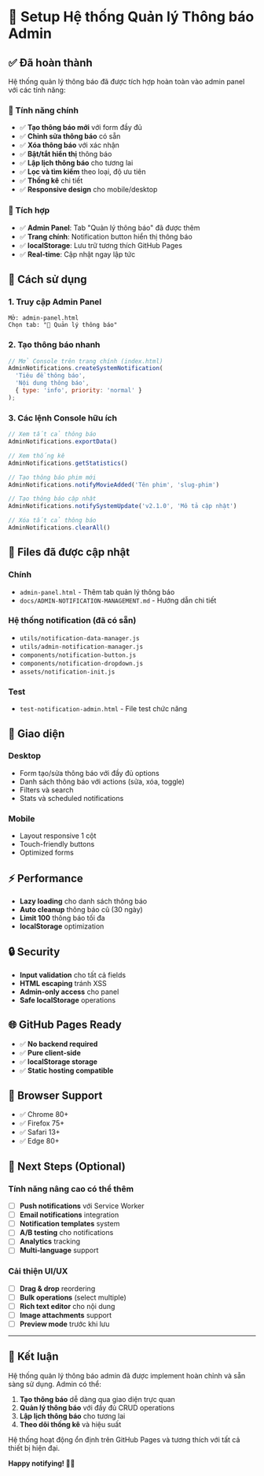# 🔔 Setup Hệ thống Quản lý Thông báo Admin

## ✅ Đã hoàn thành

Hệ thống quản lý thông báo đã được tích hợp hoàn toàn vào admin panel với các tính năng:

### 🎯 Tính năng chính
- ✅ **Tạo thông báo mới** với form đầy đủ
- ✅ **Chỉnh sửa thông báo** có sẵn
- ✅ **Xóa thông báo** với xác nhận
- ✅ **Bật/tắt hiển thị** thông báo
- ✅ **Lập lịch thông báo** cho tương lai
- ✅ **Lọc và tìm kiếm** theo loại, độ ưu tiên
- ✅ **Thống kê** chi tiết
- ✅ **Responsive design** cho mobile/desktop

### 🔧 Tích hợp
- ✅ **Admin Panel**: Tab "Quản lý thông báo" đã được thêm
- ✅ **Trang chính**: Notification button hiển thị thông báo
- ✅ **localStorage**: Lưu trữ tương thích GitHub Pages
- ✅ **Real-time**: Cập nhật ngay lập tức

## 🚀 Cách sử dụng

### 1. Truy cập Admin Panel
```
Mở: admin-panel.html
Chọn tab: "🔔 Quản lý thông báo"
```

### 2. Tạo thông báo nhanh
```javascript
// Mở Console trên trang chính (index.html)
AdminNotifications.createSystemNotification(
  'Tiêu đề thông báo',
  'Nội dung thông báo',
  { type: 'info', priority: 'normal' }
);
```

### 3. Các lệnh Console hữu ích
```javascript
// Xem tất cả thông báo
AdminNotifications.exportData()

// Xem thống kê
AdminNotifications.getStatistics()

// Tạo thông báo phim mới
AdminNotifications.notifyMovieAdded('Tên phim', 'slug-phim')

// Tạo thông báo cập nhật
AdminNotifications.notifySystemUpdate('v2.1.0', 'Mô tả cập nhật')

// Xóa tất cả thông báo
AdminNotifications.clearAll()
```

## 📁 Files đã được cập nhật

### Chính
- `admin-panel.html` - Thêm tab quản lý thông báo
- `docs/ADMIN-NOTIFICATION-MANAGEMENT.md` - Hướng dẫn chi tiết

### Hệ thống notification (đã có sẵn)
- `utils/notification-data-manager.js`
- `utils/admin-notification-manager.js`
- `components/notification-button.js`
- `components/notification-dropdown.js`
- `assets/notification-init.js`

### Test
- `test-notification-admin.html` - File test chức năng

## 🎨 Giao diện

### Desktop
- Form tạo/sửa thông báo với đầy đủ options
- Danh sách thông báo với actions (sửa, xóa, toggle)
- Filters và search
- Stats và scheduled notifications

### Mobile
- Layout responsive 1 cột
- Touch-friendly buttons
- Optimized forms

## ⚡ Performance

- **Lazy loading** cho danh sách thông báo
- **Auto cleanup** thông báo cũ (30 ngày)
- **Limit 100** thông báo tối đa
- **localStorage** optimization

## 🔒 Security

- **Input validation** cho tất cả fields
- **HTML escaping** tránh XSS
- **Admin-only access** cho panel
- **Safe localStorage** operations

## 🌐 GitHub Pages Ready

- ✅ **No backend required**
- ✅ **Pure client-side**
- ✅ **localStorage storage**
- ✅ **Static hosting compatible**

## 📱 Browser Support

- ✅ Chrome 80+
- ✅ Firefox 75+
- ✅ Safari 13+
- ✅ Edge 80+

## 🔄 Next Steps (Optional)

### Tính năng nâng cao có thể thêm
- [ ] **Push notifications** với Service Worker
- [ ] **Email notifications** integration
- [ ] **Notification templates** system
- [ ] **A/B testing** cho notifications
- [ ] **Analytics** tracking
- [ ] **Multi-language** support

### Cải thiện UI/UX
- [ ] **Drag & drop** reordering
- [ ] **Bulk operations** (select multiple)
- [ ] **Rich text editor** cho nội dung
- [ ] **Image attachments** support
- [ ] **Preview mode** trước khi lưu

---

## 🎉 Kết luận

Hệ thống quản lý thông báo admin đã được implement hoàn chỉnh và sẵn sàng sử dụng. Admin có thể:

1. **Tạo thông báo** dễ dàng qua giao diện trực quan
2. **Quản lý thông báo** với đầy đủ CRUD operations
3. **Lập lịch thông báo** cho tương lai
4. **Theo dõi thống kê** và hiệu suất

Hệ thống hoạt động ổn định trên GitHub Pages và tương thích với tất cả thiết bị hiện đại.

**Happy notifying! 🔔✨**
